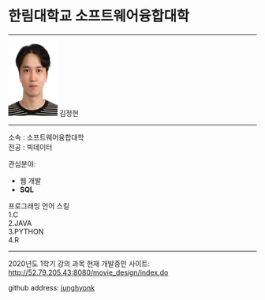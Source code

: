 # 한림대학교 소프트웨어융합대학
---
<img src=김정현.jpg height=150 width=100>   
김정현

---

소속 : 소프트웨어융합대학   
전공 : 빅데이터   

관심분야:
* 웹 개발
* **SQL**


프로그래밍 언어 스킬   
1.C   
2.JAVA   
3.PYTHON    
4.R   


-------------

2020년도 1학기 강의 과목
현재 개발중인 사이트:  
http://52.79.205.43:8080/movie_design/index.do

github address: [junghyonk][github]   

[github]:http://github.com/junghyonk


